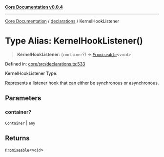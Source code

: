 [**Core Documentation v0.0.4**](../../README.md)

***

[Core Documentation](../../modules.md) / [declarations](../README.md) / KernelHookListener

# Type Alias: KernelHookListener()

> **KernelHookListener**: (`container`?) => [`Promiseable`](Promiseable.md)\<`void`\>

Defined in: [core/src/declarations.ts:533](https://github.com/stonemjs/core/blob/4b1b931e44a5db2600109fa7ae2a8b532ed77730/src/declarations.ts#L533)

KernelHookListener Type.

Represents a listener hook that can either be synchronous or asynchronous.

## Parameters

### container?

`Container` | `any`

## Returns

[`Promiseable`](Promiseable.md)\<`void`\>
